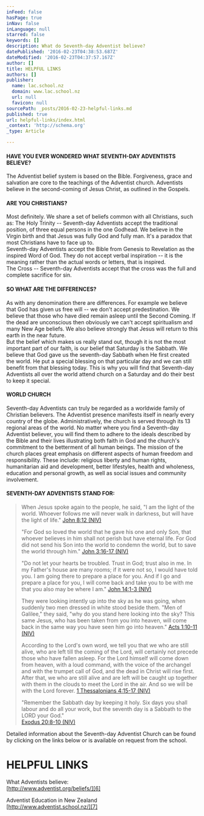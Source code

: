 ```yaml
---
inFeed: false
hasPage: true
inNav: false
inLanguage: null
starred: false
keywords: []
description: What do Seventh-day Adventist believe?
datePublished: '2016-02-23T04:38:53.687Z'
dateModified: '2016-02-23T04:37:57.167Z'
author: []
title: HELPFUL LINKS
authors: []
publisher:
  name: lac.school.nz
  domain: www.lac.school.nz
  url: null
  favicon: null
sourcePath: _posts/2016-02-23-helpful-links.md
published: true
url: helpful-links/index.html
_context: 'http://schema.org'
_type: Article

---
```

#### HAVE YOU EVER WONDERED WHAT SEVENTH-DAY ADVENTISTS BELIEVE?

The Adventist belief system is based on the Bible. Forgiveness, grace and salvation are core to the teachings of the Adventist church. Adventists believe in the second-coming of Jesus Christ, as outlined in the Gospels.

#### ARE YOU CHRISTIANS?

Most definitely. We share a set of beliefs common with all Christians, such as: The Holy Trinity -- Seventh-day Adventists accept the traditional position, of three equal persons in the one Godhead. We believe in the Virgin birth and that Jesus was fully God and fully man. It's a paradox that most Christians have to face up to.  
Seventh-day Adventists accept the Bible from Genesis to Revelation as the inspired Word of God. They do not accept verbal inspiration -- it is the meaning rather than the actual words or letters, that is inspired.  
The Cross -- Seventh-day Adventists accept that the cross was the full and complete sacrifice for sin.

#### SO WHAT ARE THE DIFFERENCES?

As with any denomination there are differences. For example we believe that God has given us free will -- we don't accept predestination. We believe that those who have died remain asleep until the Second Coming. If the dead are unconscious then obviously we can't accept spiritualism and many New Age beliefs. We also believe strongly that Jesus will return to this earth in the near future.  
But the belief which makes us really stand out, though it is not the most important part of our faith, is our belief that Saturday is the Sabbath. We believe that God gave us the seventh-day Sabbath when He first created the world. He put a special blessing on that particular day and we can still benefit from that blessing today. This is why you will find that Seventh-day Adventists all over the world attend church on a Saturday and do their best to keep it special.

#### WORLD CHURCH

Seventh-day Adventists can truly be regarded as a worldwide family of Christian believers. The Adventist presence manifests itself in nearly every country of the globe. Administratively, the church is served through its 13 regional areas of the world. No matter where you find a Seventh-day Adventist believer, you will find them to adhere to the ideals described by the Bible and their lives illustrating both faith in God and the church's commitment to the betterment of all human beings. The mission of the church places great emphasis on different aspects of human freedom and responsibility. These include: religious liberty and human rights, humanitarian aid and development, better lifestyles, health and wholeness, education and personal growth, as well as social issues and community involvement.

#### SEVENTH-DAY ADVENTISTS STAND FOR:

> When Jesus spoke again to the people, he said, "I am the light of the world. Whoever follows me will never walk in darkness, but will have the light of life." [John 8:12 (NIV)][0]
> 
> "For God so loved the world that he gave his one and only Son, that whoever believes in him shall not perish but have eternal life. For God did not send his Son into the world to condemn the world, but to save the world through him." [John 3:16-17 (NIV)][1]
> 
> "Do not let your hearts be troubled. Trust in God; trust also in me. In my Father's house are many rooms; if it were not so, I would have told you. I am going there to prepare a place for you. And if I go and prepare a place for you, I will come back and take you to be with me that you also may be where I am." [John 14:1-3 (NIV)][2]
> 
> They were looking intently up into the sky as he was going, when suddenly two men dressed in white stood beside them. "Men of Galilee," they said, "why do you stand here looking into the sky? This same Jesus, who has been taken from you into heaven, will come back in the same way you have seen him go into heaven." [Acts 1:10-11 (NIV)][3]
> 
> According to the Lord's own word, we tell you that we who are still alive, who are left till the coming of the Lord, will certainly not precede those who have fallen asleep. For the Lord himself will come down from heaven, with a loud command, with the voice of the archangel and with the trumpet call of God, and the dead in Christ will rise first. After that, we who are still alive and are left will be caught up together with them in the clouds to meet the Lord in the air. And so we will be with the Lord forever. [1 Thessalonians 4:15-17 (NIV)][4]
> 
> "Remember the Sabbath day by keeping it holy. Six days you shall labour and do all your work, but the seventh day is a Sabbath to the LORD your God."  
> [Exodus 20:8-10 (NIV)][5]

Detailed information about the Seventh-day Adventist Church can be found by clicking on the links below or is available on request from the school.

# HELPFUL LINKS

What Adventists believe:  
[http://www.adventist.org/beliefs/][6]

Adventist Education in New Zealand  
[http://www.adventist.school.nz/][7]

[0]: http://www.biblegateway.com/passage/?search=John%208&version=NIV "John 8:12 (NIV) on www.BibleGateway.com"
[1]: http://www.biblegateway.com/passage/?search=John%203&version=NIV "John 3:16-17 (NIV) on www.BibleGateway.com"
[2]: http://www.biblegateway.com/passage/?search=John%2014&version=NIV "John 14:1-3 (NIV) on www.BibleGateway.com"
[3]: http://www.biblegateway.com/passage/?search=Acts%201&version=NIV "Acts 1:10-11 (NIV) on www.BibleGateway.com"
[4]: http://www.biblegateway.com/passage/?search=1%20Thessalonians%204&version=NIV "1 Thessalonians 4:15-17 on www.BibleGateway.com"
[5]: http://www.biblegateway.com/passage/?search=Exodus%2020&version=NIV "Exodus 20:8-10 (NIV) on www.BibleGateway.com"
[6]: http://www.adventist.org/beliefs/ "Beliefs: The official site of the Seventh-day Adventist world Church"
[7]: http://www.adventist.school.nz/ "http://www.adventist.school.nz/"